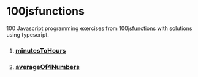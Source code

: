 # 100jsfunctions
100 Javascript programming exercises from [100jsfunctions](https://100jsfunctions.com) with solutions using typescript.

1. ### [minutesToHours](https://github.com/akramnarejo/100jsfunctions/blob/main/minutesToHours.ts)
2. ### [averageOf4Numbers](https://github.com/akramnarejo/100jsfunctions/blob/main/averageOf4Numbers.ts)
